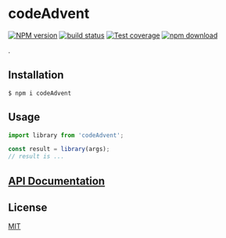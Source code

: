 # codeAdvent

[![NPM version][npm-image]][npm-url]
[![build status][ci-image]][ci-url]
[![Test coverage][codecov-image]][codecov-url]
[![npm download][download-image]][download-url]

.

## Installation

`$ npm i codeAdvent`

## Usage

```js
import library from 'codeAdvent';

const result = library(args);
// result is ...
```

## [API Documentation](https://cheminfo.github.io/codeAdvent/)

## License

[MIT](./LICENSE)

[npm-image]: https://img.shields.io/npm/v/codeAdvent.svg
[npm-url]: https://www.npmjs.com/package/codeAdvent
[ci-image]: https://github.com/cheminfo/codeAdvent/workflows/Node.js%20CI/badge.svg?branch=main
[ci-url]: https://github.com/cheminfo/codeAdvent/actions?query=workflow%3A%22Node.js+CI%22
[codecov-image]: https://img.shields.io/codecov/c/github/cheminfo/codeAdvent.svg
[codecov-url]: https://codecov.io/gh/cheminfo/codeAdvent
[download-image]: https://img.shields.io/npm/dm/codeAdvent.svg
[download-url]: https://www.npmjs.com/package/codeAdvent
